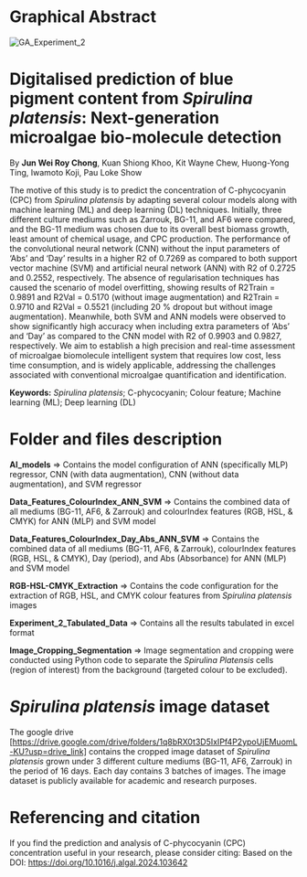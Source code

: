 # Graphical Abstract
![GA_Experiment_2](https://github.com/user-attachments/assets/b1b5a423-90f9-4705-8267-8a18a771108b)

# Digitalised prediction of blue pigment content from _Spirulina platensis_: Next-generation microalgae bio-molecule detection

By **Jun Wei Roy Chong**, Kuan Shiong Khoo, Kit Wayne Chew, Huong-Yong Ting, Iwamoto Koji, Pau Loke Show

The motive of this study is to predict the concentration of C-phycocyanin (CPC) from _Spirulina platensis_ by adapting several colour models along with machine learning (ML) and deep learning (DL) techniques. Initially, three different culture mediums such as Zarrouk, BG-11, and AF6 were compared, and the BG-11 medium was chosen due to its overall best biomass growth, least amount of chemical usage, and CPC production. The performance of the convolutional neural network (CNN) without the input parameters of ‘Abs’ and ‘Day’ results in a higher R2 of 0.7269 as compared to both support vector machine (SVM) and artificial neural network (ANN) with R2 of 0.2725 and 0.2552, respectively. The absence of regularisation techniques has caused the scenario of model overfitting, showing results of R2Train = 0.9891 and R2Val = 0.5170 (without image augmentation) and R2Train = 0.9710 and R2Val = 0.5521 (including 20 % dropout but without image augmentation). Meanwhile, both SVM and ANN models were observed to show significantly high accuracy when including extra parameters of ‘Abs’ and ‘Day’ as compared to the CNN model with R2 of 0.9903 and 0.9827, respectively. We aim to establish a high precision and real-time assessment of microalgae biomolecule intelligent system that requires low cost, less time consumption, and is widely applicable, addressing the challenges associated with conventional microalgae quantification and identification.

**Keywords:** _Spirulina platensis_; C-phycocyanin; Colour feature; Machine learning (ML); Deep learning (DL)

# Folder and files description

**AI_models** => Contains the model configuration of ANN (specifically MLP) regressor, CNN (with data augmentation), CNN (without data augmentation), and SVM regressor

**Data_Features_ColourIndex_ANN_SVM** => Contains the combined data of all mediums (BG-11, AF6, & Zarrouk) and colourIndex features (RGB, HSL, & CMYK) for ANN (MLP) and SVM model

**Data_Features_ColourIndex_Day_Abs_ANN_SVM** => Contains the combined data of all mediums (BG-11, AF6, & Zarrouk), colourIndex features (RGB, HSL, & CMYK), Day (period), and Abs (Absorbance) for ANN (MLP) and SVM model

**RGB-HSL-CMYK_Extraction** => Contains the code configuration for the extraction of RGB, HSL, and CMYK colour features from _Spirulina platensis_ images

**Experiment_2_Tabulated_Data** => Contains all the results tabulated in excel format

**Image_Cropping_Segmentation** => Image segmentation and cropping were conducted using Python code to separate the _Spirulina Platensis_ cells (region of interest) from the background (targeted colour to be excluded).

# _Spirulina platensis_ image dataset
The google drive [https://drive.google.com/drive/folders/1q8bRX0t3D5IxIPf4P2ypoUjEMuomL-KU?usp=drive_link] contains the cropped image dataset of _Spirulina platensis_ grown under 3 different culture mediums (BG-11, AF6, Zarrouk) in the period of 16 days. Each day contains 3 batches of images. The image dataset is publicly available for academic and research purposes.

# Referencing and citation
If you find the prediction and analysis of C-phycocyanin (CPC) concentration  useful in your research, please consider citing: Based on the DOI: https://doi.org/10.1016/j.algal.2024.103642
